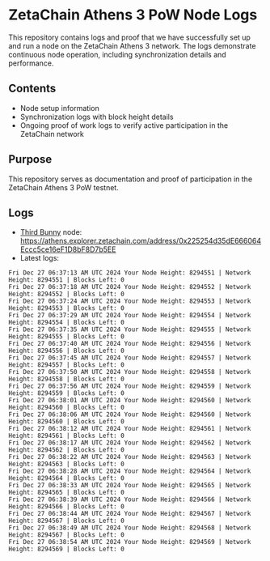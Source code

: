 # ZetaChain Athens 3 PoW Node Logs
This repository contains logs and proof that we have successfully set up and run a node on the ZetaChain Athens 3 network. The logs demonstrate continuous node operation, including synchronization details and performance.

## Contents
- Node setup information
- Synchronization logs with block height details
- Ongoing proof of work logs to verify active participation in the ZetaChain network

## Purpose
This repository serves as documentation and proof of participation in the ZetaChain Athens 3 PoW testnet.

## Logs

- [Third Bunny](https://thirdbunny.xyz/) node: https://athens.explorer.zetachain.com/address/0x225254d35dE666064Eccc5ce16eF1D8bF8D7b5EE
- Latest logs:
```
Fri Dec 27 06:37:13 AM UTC 2024 Your Node Height: 8294551 | Network Height: 8294551 | Blocks Left: 0
Fri Dec 27 06:37:18 AM UTC 2024 Your Node Height: 8294552 | Network Height: 8294552 | Blocks Left: 0
Fri Dec 27 06:37:24 AM UTC 2024 Your Node Height: 8294553 | Network Height: 8294553 | Blocks Left: 0
Fri Dec 27 06:37:29 AM UTC 2024 Your Node Height: 8294554 | Network Height: 8294554 | Blocks Left: 0
Fri Dec 27 06:37:35 AM UTC 2024 Your Node Height: 8294555 | Network Height: 8294555 | Blocks Left: 0
Fri Dec 27 06:37:40 AM UTC 2024 Your Node Height: 8294556 | Network Height: 8294556 | Blocks Left: 0
Fri Dec 27 06:37:45 AM UTC 2024 Your Node Height: 8294557 | Network Height: 8294557 | Blocks Left: 0
Fri Dec 27 06:37:50 AM UTC 2024 Your Node Height: 8294558 | Network Height: 8294558 | Blocks Left: 0
Fri Dec 27 06:37:56 AM UTC 2024 Your Node Height: 8294559 | Network Height: 8294559 | Blocks Left: 0
Fri Dec 27 06:38:01 AM UTC 2024 Your Node Height: 8294560 | Network Height: 8294560 | Blocks Left: 0
Fri Dec 27 06:38:06 AM UTC 2024 Your Node Height: 8294560 | Network Height: 8294560 | Blocks Left: 0
Fri Dec 27 06:38:12 AM UTC 2024 Your Node Height: 8294561 | Network Height: 8294561 | Blocks Left: 0
Fri Dec 27 06:38:17 AM UTC 2024 Your Node Height: 8294562 | Network Height: 8294562 | Blocks Left: 0
Fri Dec 27 06:38:22 AM UTC 2024 Your Node Height: 8294563 | Network Height: 8294563 | Blocks Left: 0
Fri Dec 27 06:38:28 AM UTC 2024 Your Node Height: 8294564 | Network Height: 8294564 | Blocks Left: 0
Fri Dec 27 06:38:33 AM UTC 2024 Your Node Height: 8294565 | Network Height: 8294565 | Blocks Left: 0
Fri Dec 27 06:38:39 AM UTC 2024 Your Node Height: 8294566 | Network Height: 8294566 | Blocks Left: 0
Fri Dec 27 06:38:44 AM UTC 2024 Your Node Height: 8294567 | Network Height: 8294567 | Blocks Left: 0
Fri Dec 27 06:38:49 AM UTC 2024 Your Node Height: 8294568 | Network Height: 8294567 | Blocks Left: 0
Fri Dec 27 06:38:54 AM UTC 2024 Your Node Height: 8294569 | Network Height: 8294569 | Blocks Left: 0
```
